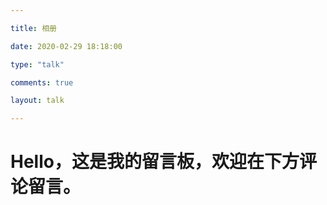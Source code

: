 ```yaml
---

title: 相册

date: 2020-02-29 18:18:00   

type: "talk"                

comments: true 

layout: talk

---
```


<h1>Hello，这是我的留言板，欢迎在下方评论留言。</h1>
